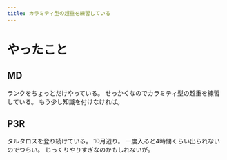 ```yaml
---
title: カラミティ型の超重を練習している
---
```


# やったこと

## MD

ランクをちょっとだけやっている。
せっかくなのでカラミティ型の超重を練習している。
もう少し知識を付けなければ。

## P3R

タルタロスを登り続けている。
10月辺り。
一度入ると4時間くらい出られないのでつらい。
じっくりやりすぎなのかもしれないが。

